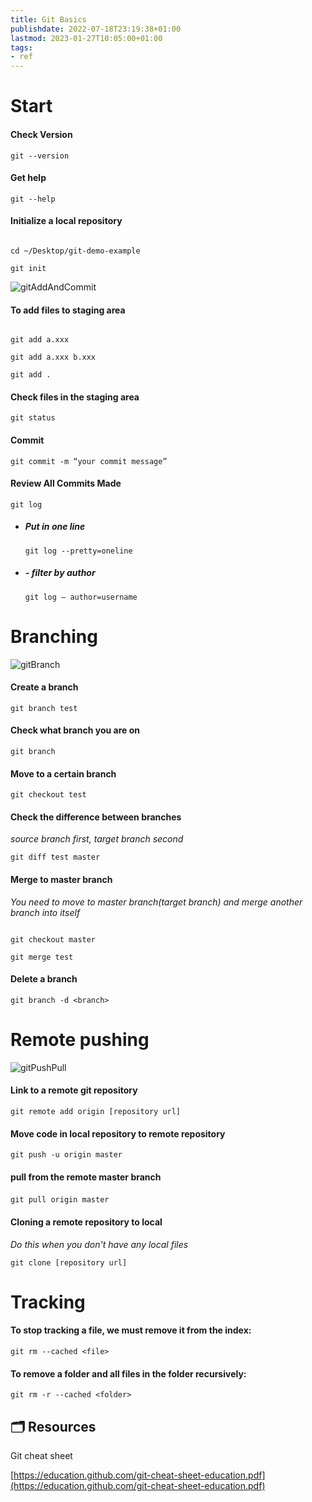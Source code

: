 ```yaml
---
title: Git Basics
publishdate: 2022-07-18T23:19:38+01:00
lastmod: 2023-01-27T10:05:00+01:00
tags: 
- ref
---
```








# Start



#### Check Version

`git --version`



#### Get help

`git --help`



#### Initialize a local repository

```

cd ~/Desktop/git-demo-example  

git init

```



![gitAddAndCommit](https://miro.medium.com/max/630/1*wEl8mJCopfqwyvaAcqExPA.png)



#### To add files to staging area

```

git add a.xxx

git add a.xxx b.xxx

git add .

```



#### Check files in the staging area

`git status`



#### Commit

`git commit -m “your commit message”`



#### Review All Commits Made

`git log`

- ##### Put in one line

	`git log --pretty=oneline`

- ##### - filter by author

	`git log — author=username`



# Branching



![gitBranch](https://miro.medium.com/max/630/1*ceMLgxzNfGhJJVOEijEGYw.png)



#### Create a branch

`git branch test`



#### Check what branch you are on

`git branch`



#### Move to a certain branch

`git checkout test`



#### Check the difference between branches

*source branch first, target branch second*

`git diff test master`



#### Merge to master branch

*You need to move to master branch(target branch) and merge another branch into itself*

```

git checkout master  

git merge test

```



#### Delete a branch

`git branch -d <branch>`



# Remote pushing



![gitPushPull](https://miro.medium.com/max/630/1*-dwyb19VcyMWgrRTGcr0ZQ.png)



#### Link to a remote git repository

`git remote add origin [repository url]`



#### Move code in local repository to remote repository

`git push -u origin master`



#### pull from the remote master branch

`git pull origin master` 



#### Cloning a remote repository to local

*Do this when you don't have any local files*

`git clone [repository url]`



# Tracking



#### To stop tracking a file, we must remove it from the index:

`git rm --cached <file>`



#### To remove a folder and all files in the folder recursively:

`git rm -r --cached <folder>`





## 🗂 Resources 



Git cheat sheet

[https://education.github.com/git-cheat-sheet-education.pdf](https://education.github.com/git-cheat-sheet-education.pdf)






